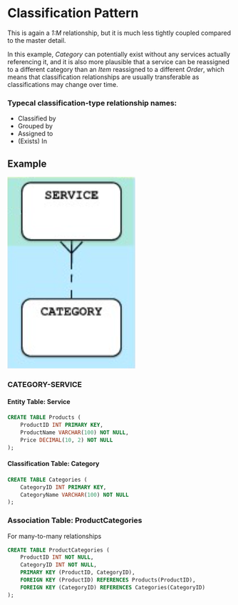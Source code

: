 # Classification Pattern

This is again a _1:M_ relationship, but it is much less tightly coupled compared to the master detail.

In this example, _Category_ can potentially exist without any services actually referencing it, and it is also more plausible that a service can be reassigned to a different category than an _Item_ reassigned to a different _Order_, which means that classification relationships are usually transferable as classifications may change over time.

### Typecal classification-type relationship names:

- Classified by
- Grouped by
- Assigned to
- (Exists) In

## Example

![Examples](images/classification.png)

### CATEGORY-SERVICE

#### Entity Table: Service

```sql
CREATE TABLE Products (
    ProductID INT PRIMARY KEY,
    ProductName VARCHAR(100) NOT NULL,
    Price DECIMAL(10, 2) NOT NULL
);
```

#### Classification Table: Category

```sql
CREATE TABLE Categories (
    CategoryID INT PRIMARY KEY,
    CategoryName VARCHAR(100) NOT NULL
);
```

### Association Table: ProductCategories

For many-to-many relationships

```sql
CREATE TABLE ProductCategories (
    ProductID INT NOT NULL,
    CategoryID INT NOT NULL,
    PRIMARY KEY (ProductID, CategoryID),
    FOREIGN KEY (ProductID) REFERENCES Products(ProductID),
    FOREIGN KEY (CategoryID) REFERENCES Categories(CategoryID)
);
```
